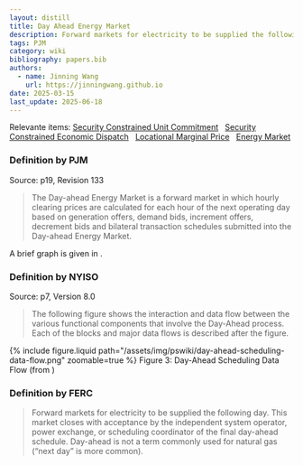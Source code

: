 ```yaml
---
layout: distill
title: Day Ahead Energy Market
description: Forward markets for electricity to be supplied the following day.
tags: PJM
category: wiki
bibliography: papers.bib
authors:
  - name: Jinning Wang
    url: https://jinningwang.github.io
date: 2025-03-15
last_update: 2025-06-18
---
```


Relevante items: [Security Constrained Unit Commitment](/wiki/security-constrained-unit-commitment) &nbsp; [Security Constrained Economic Dispatch](/wiki/security-constrained-economic-dispatch) &nbsp; [Locational Marginal Price](/wiki/locational-marginal-price) &nbsp; [Energy Market](/wiki/energy-market)

### Definition by PJM

Source: <d-cite key="pjm2024m11"></d-cite> p19, Revision 133

> The Day-ahead Energy Market is a forward market in which hourly clearing prices are calculated for each hour of the next operating day based on generation offers, demand bids, increment offers, decrement bids and bilateral transaction schedules submitted into the Day-ahead Energy Market.

A brief graph is given in <d-cite key="pjm2023dam"></d-cite>.

### Definition by NYISO

Source: <d-cite key="nyiso2024dayahead"></d-cite> p7, Version 8.0

> The following figure shows the interaction and data flow between the various functional components that involve the Day-Ahead process. Each of the blocks and major data flows is described after the figure.

<div class="row mt-3">
    <div class="col-sm mt-3 mt-md-0">
        {% include figure.liquid
        path="/assets/img/pswiki/day-ahead-scheduling-data-flow.png"
        zoomable=true %}
        Figure 3: Day-Ahead Scheduling Data Flow (from <d-cite key="nyiso2024dayahead"></d-cite>)
    </div>
</div>

### Definition by FERC

> Forward markets for electricity to be supplied the following day. This market closes with acceptance by the independent system operator, power exchange, or scheduling coordinator of the final day-ahead schedule. Day-ahead is not a term commonly used for natural gas (“next day” is more common).
